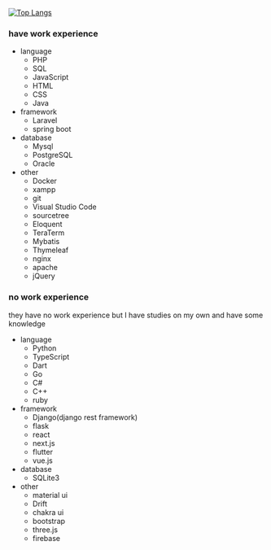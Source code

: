 [![Top Langs](https://github-readme-stats.vercel.app/api/top-langs/?username=mo-ri-regen&theme=vue-dark&show_icons=true&layout=compact)](https://github.com/mo-ri-regen/github-readme-stats)

### have work experience
- language
  - PHP
  - SQL
  - JavaScript
  - HTML
  - CSS
  - Java
- framework
  - Laravel
  - spring boot
- database
  - Mysql
  - PostgreSQL
  - Oracle
- other
  - Docker
  - xampp
  - git
  - Visual Studio Code
  - sourcetree
  - Eloquent
  - TeraTerm
  - Mybatis
  - Thymeleaf
  - nginx
  - apache
  - jQuery

### no work experience
they have no work experience but I have studies on my own and have some knowledge
- language
  - Python
  - TypeScript
  - Dart
  - Go
  - C#
  - C++
  - ruby
- framework
  - Django(django rest framework)
  - flask
  - react
  - next.js
  - flutter
  - vue.js
- database
  - SQLite3
- other
  - material ui
  - Drift
  - chakra ui
  - bootstrap
  - three.js
  - firebase
